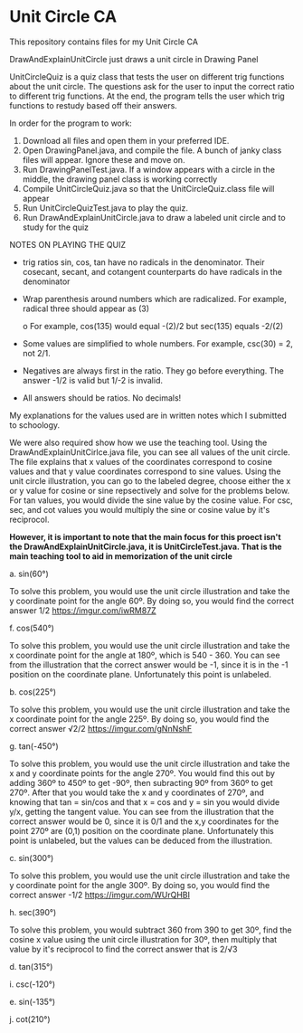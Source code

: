 # Unit Circle CA
This repository contains files for my Unit Circle CA

DrawAndExplainUnitCircle just draws a unit circle in Drawing Panel

UnitCircleQuiz is a quiz class that tests the user on different trig functions
about the unit circle. The questions ask for the user to input the correct ratio to different trig functions. At the end, the program tells the user which trig functions to restudy based off their answers.

In order for the program to work:

1. Download all files and open them in your preferred IDE. 
2. Open DrawingPanel.java, and compile the file. A bunch of janky class files will appear. Ignore these and move on.
3. Run DrawingPanelTest.java. If a window appears with a circle in the middle, the drawing panel class is working correctly
4. Compile UnitCircleQuiz.java so that the UnitCircleQuiz.class file will appear
5. Run UnitCircleQuizTest.java to play the quiz.
6. Run DrawAndExplainUnitCircle.java to draw a labeled unit circle and to study for the quiz

NOTES ON PLAYING THE QUIZ
- trig ratios sin, cos, tan have no radicals in the denominator. Their cosecant, secant, and cotangent counterparts do have radicals in the denominator

- Wrap parenthesis around numbers which are radicalized. For example, radical three should appear as (3)

	o For example, cos(135) would equal -(2)/2 but sec(135) equals -2/(2)
	
- Some values are simplified to whole numbers. For example, csc(30) = 2, not 2/1.

- Negatives are always first in the ratio. They go before everything. The answer -1/2 is valid but 1/-2 is invalid.

- All answers should be ratios. No decimals!

My explanations for the values used are in written notes which I submitted to schoology.

We were also required show how we use the teaching tool. Using the DrawAndExplainUnitCirlce.java file, you can see all values of the unit circle. The file explains that x values of the coordinates correspond to cosine values and that y value coordinates correspond to sine values. Using the unit circle illustration, you can go to the labeled degree, choose either the x or y value for cosine or sine repsectively and solve for the problems below. For tan values, you would divide the sine value by the cosine value. For csc, sec, and cot values you would multiply the sine or cosine value by it's reciprocol.

**However, it is important to note that the main focus for this proect isn't the DrawAndExplainUnitCircle.java, it is UnitCircleTest.java. That is the main teaching tool to aid in memorization of the unit circle**

a. sin(60°)

To solve this problem, you would use the unit circle illustration and take the y coordinate point for the angle 60º.
By doing so, you would find the correct answer 1/2
https://imgur.com/iwRM87Z

f. cos(540°)

To solve this problem, you would use the unit circle illustration and take the x coordinate point for the angle at 180º, which is 540 - 360.
You can see from the illustration that the correct answer would be -1, since it is in the -1 position on the coordinate plane. Unfortunately this point is unlabeled.

b. cos(225°)

To solve this problem, you would use the unit circle illustration and take the x coordinate point for the angle 225º.
By doing so, you would find the correct answer √2/2
https://imgur.com/gNnNshF

g. tan(-450°)

To solve this problem, you would use the unit circle illustration and take the x and y coordinate points for the angle 270º.
You would find this out by adding 360º to 450º to get -90º, then subracting 90º from 360º to get 270º.
After that you would take the x and y coordinates of 270º, and knowing that tan = sin/cos and that x = cos and y = sin you would divide y/x, getting the tangent value.
You can see from the illustration that the correct answer would be 0, since it is 0/1 and the x,y coordinates for the point 270º are (0,1) position on the coordinate plane. Unfortunately this point is unlabeled, but the values can be deduced from the illustration.

c. sin(300°)

To solve this problem, you would use the unit circle illustration and take the y coordinate point for the angle 300º.
By doing so, you would find the correct answer -1/2
https://imgur.com/WUrQHBI

h. sec(390°)

To solve this problem, you would subtract 360 from 390 to get 30º, find the cosine x value using the unit circle illustration for 30º, then multiply that value by it's reciprocol to find the correct answer that is 2/√3

d. tan(315°)

i. csc(-120°)

e. sin(-135°)

j. cot(210°)

